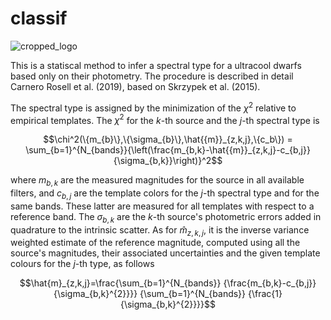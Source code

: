 # classif

![cropped_logo](https://github.com/user-attachments/assets/38ea7e0c-3af3-4026-af55-b87d5bc6c78a)

This is a statiscal method to infer a spectral type for a ultracool dwarfs based only on their photometry. The procedure is described in detail Carnero Rosell et al. (2019), based on Skrzypek et al. (2015). 

The spectral type is assigned by the minimization of the $\chi^2$ relative to empirical templates. The $\chi^2$ for the $k$-th source and the $j$-th spectral type is

```math
\chi^2(\{m_{b}\},\{\sigma_{b}\},\hat{{m}}_{z,k,j},\{c_b\}) = \sum_{b=1}^{N_{bands}}{\left(\frac{m_{b,k}-\hat{{m}}_{z,k,j}-c_{b,j}}{\sigma_{b,k}}\right)}^2
```

where $m_{b,k}$ are the measured magnitudes for the source in all available filters, and $c_{b,j}$ are the template colors for the $j$-th spectral type and for the same bands. These latter are measured for all templates with respect to a reference band. The $\sigma_{b,k}$ are the $k$-th source's photometric errors added in quadrature to the intrinsic scatter. As for $\hat{{m}}_{z,k,j}$, it is the inverse variance weighted estimate of the reference magnitude, computed using all the source's magnitudes, their associated uncertainties and the given template colours for the $j$-th type, as follows

```math
\hat{m}_{z,k,j}=\frac{\sum_{b=1}^{N_{bands}} {\frac{m_{b,k}-c_{b,j}}{\sigma_{b,k}^{2}}}} {\sum_{b=1}^{N_{bands}} {\frac{1}{\sigma_{b,k}^{2}}}}
```
